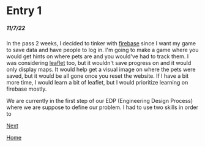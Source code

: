 # Entry 1
##### 11/7/22

In the pass 2 weeks, I decided to tinker with [firebase](firebase.com) since I want my game to save data and have people to log in. I'm going to make a game where you would get hints on where pets are and you would've had to track them. I was considering [leaflet](https://leafletjs.com/) too, but it wouldn't save progress on and it would only display maps. It would help get a visual image on where the pets were saved, but it would be all gone once you reset the website. If I have a bit more time, I would learn a bit of leaflet, but I would prioritize learning on firebase mostly.

We are currently in the first step of our EDP (Engineering Design Process) where we are suppose to define our problem. I had to use two skills in order to

[Next](entry02.md)

[Home](../README.md)